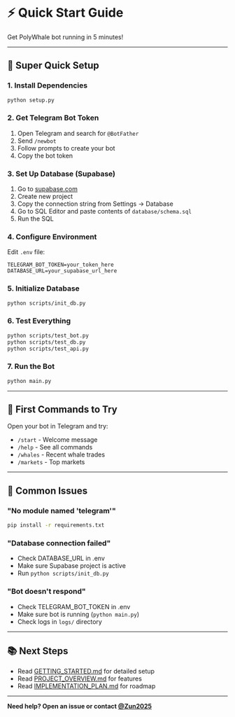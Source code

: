 # ⚡ Quick Start Guide

Get PolyWhale bot running in 5 minutes!

---

## 🚀 Super Quick Setup

### 1. Install Dependencies
```bash
python setup.py
```

### 2. Get Telegram Bot Token
1. Open Telegram and search for `@BotFather`
2. Send `/newbot`
3. Follow prompts to create your bot
4. Copy the bot token

### 3. Set Up Database (Supabase)
1. Go to [supabase.com](https://supabase.com)
2. Create new project
3. Copy the connection string from Settings → Database
4. Go to SQL Editor and paste contents of `database/schema.sql`
5. Run the SQL

### 4. Configure Environment
Edit `.env` file:
```env
TELEGRAM_BOT_TOKEN=your_token_here
DATABASE_URL=your_supabase_url_here
```

### 5. Initialize Database
```bash
python scripts/init_db.py
```

### 6. Test Everything
```bash
python scripts/test_bot.py
python scripts/test_db.py
python scripts/test_api.py
```

### 7. Run the Bot
```bash
python main.py
```

---

## 🎯 First Commands to Try

Open your bot in Telegram and try:

- `/start` - Welcome message
- `/help` - See all commands
- `/whales` - Recent whale trades
- `/markets` - Top markets

---

## 🐛 Common Issues

### "No module named 'telegram'"
```bash
pip install -r requirements.txt
```

### "Database connection failed"
- Check DATABASE_URL in .env
- Make sure Supabase project is active
- Run `python scripts/init_db.py`

### "Bot doesn't respond"
- Check TELEGRAM_BOT_TOKEN in .env
- Make sure bot is running (`python main.py`)
- Check logs in `logs/` directory

---

## 📚 Next Steps

- Read [GETTING_STARTED.md](GETTING_STARTED.md) for detailed setup
- Read [PROJECT_OVERVIEW.md](PROJECT_OVERVIEW.md) for features
- Read [IMPLEMENTATION_PLAN.md](IMPLEMENTATION_PLAN.md) for roadmap

---

**Need help? Open an issue or contact [@Zun2025](https://x.com/Zun2025)**

